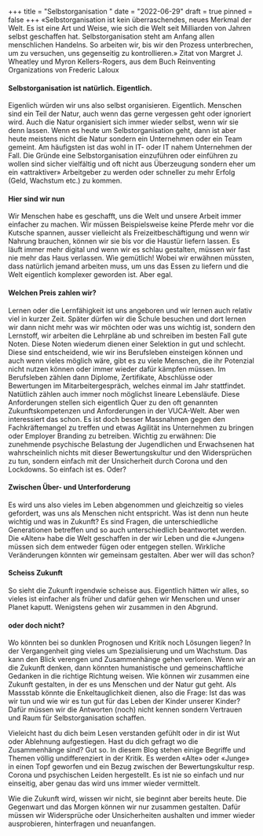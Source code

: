 +++
title = "Selbstorganisation "
date = "2022-06-29"
draft = true
pinned = false
+++
«Selbstorganisation ist kein überraschendes, neues Merkmal der Welt. Es ist eine Art und Weise, wie sich die Welt seit Milliarden von Jahren selbst geschaffen hat. Selbstorganisation steht am Anfang allen menschlichen Handelns. So arbeiten wir, bis wir den Prozess unterbrechen, um zu versuchen, uns gegenseitig zu kontrollieren.» Zitat von Margret J. Wheatley und Myron Kellers-Rogers, aus dem Buch Reinventing Organizations von Frederic Laloux

#### Selbstorganisation ist natürlich. Eigentlich.

Eigenlich würden wir uns also selbst organisieren. Eigentlich. Menschen sind ein Teil der Natur, auch wenn das gerne vergessen geht oder ignoriert wird. Auch die Natur organisiert sich immer wieder selbst, wenn wir sie denn lassen. Wenn es heute um Selbstorganisation geht, dann ist aber heute meistens nicht die Natur sondern ein Unternehmen oder ein Team gemeint. Am häufigsten ist das wohl in IT- oder IT nahem Unternehmen der Fall. Die Gründe eine Selbstorganisation einzuführen oder einführen zu wollen sind sicher vielfältig und oft nicht aus Überzeugung sondern eher um ein «attraktiver» Arbeitgeber zu werden oder schneller zu mehr Erfolg (Geld, Wachstum etc.) zu kommen.

#### Hier sind wir nun

Wir Menschen habe es geschafft, uns die Welt und unsere Arbeit immer einfacher zu machen. Wir müssen Beispielsweise keine Pferde mehr vor die Kutsche spannen, ausser vielleicht als Freizeitbeschäftigung und wenn wir Nahrung brauchen, können wir sie bis vor die Haustür liefern lassen. Es läuft immer mehr digital und wenn wir es schlau gestalten, müssen wir fast nie mehr das Haus verlassen. Wie gemütlich! Wobei wir erwähnen müssten, dass natürlich jemand arbeiten muss, um uns das Essen zu liefern und die Welt eigentlich komplexer geworden ist. Aber egal. 

#### Welchen Preis zahlen wir?

Lernen oder die Lernfähigkeit ist uns angeboren und wir lernen auch relativ viel in kurzer Zeit. Später dürfen wir die Schule besuchen und dort lernen wir dann nicht mehr was wir möchten oder was uns wichtig ist, sondern den Lernstoff, wir arbeiten die Lehrpläne ab und schreiben im besten Fall gute Noten. Diese Noten wiederum dienen einer Selektion in gut und schlecht. Diese sind entscheidend, wie wir ins Berufsleben einsteigen können und auch wenn vieles möglich wäre, gibt es zu viele Menschen, die ihr Potenzial nicht nutzen können oder immer wieder dafür kämpfen müssen. Im Berufsleben zählen dann Diplome, Zertifikate, Abschlüsse oder Bewertungen im Mitarbeitergespräch, welches einmal im Jahr stattfindet. Natütlich zählen auch immer noch möglichst lineare Lebensläufe. Diese Anforderungen stellen sich eigentlich Quer zu den oft genannten Zukunftskompetenzen und Anforderungen in der VUCA-Welt. Aber wen interessiert das schon. Es ist doch besser Massnahmen gegen den Fachkräftemangel zu treffen und etwas Agilität ins Unternehmen zu bringen oder Employer Branding zu betreiben. Wichtig zu erwähnen: Die zunehmende psychische Belastung der Jugendlichen und Erwachsenen hat wahrscheinlich nichts mit dieser Bewertungskultur und den Widersprüchen zu tun, sondern einfach mit der Unsicherheit durch Corona und den Lockdowns. So einfach ist es. Oder?

#### Zwischen Über- und Unterforderung

Es wird uns also vieles im Leben abgenommen und gleichzeitig so vieles gefordert, was uns als Menschen nicht entspricht. Was ist denn nun heute wichtig und was in Zukunft? Es sind Fragen, die unterschiedliche Generationen betreffen und so auch unterschiedlich beantwortet werden. Die «Alten» habe die Welt geschaffen in der wir Leben und die «Jungen» müssen sich dem entweder fügen oder entgegen stellen. Wirkliche Veränderungen könnten wir gemeinsam gestalten. Aber wer will das schon?

#### Scheiss Zukunft

So sieht die Zukunft irgendwie scheisse aus. Eigentlich hätten wir alles, so vieles ist einfacher als früher und dafür gehen wir Menschen und unser Planet kaputt. Wenigstens gehen wir zusammen in den Abgrund. 

#### oder doch nicht?

Wo könnten bei so dunklen Prognosen und Kritik noch Lösungen liegen? In der Vergangenheit ging vieles um Spezialisierung und um Wachstum. Das kann den Blick verengen und Zusammenhänge gehen verloren. Wenn wir an die Zukunft denken, dann könnten humanistische und gemeinschaftliche Gedanken in die richtige Richtung weisen. Wie können wir zusammen eine Zukunft gestalten, in der es uns Menschen und der Natur gut geht. Als Massstab könnte die Enkeltauglichkeit dienen, also die Frage: Ist das was wir tun und wie wir es tun gut für das Leben der Kinder unserer Kinder? Dafür müssen wir die Antworten (noch) nicht kennen sondern Vertrauen und Raum für Selbstorganisation schaffen.

Vieleicht hast du dich beim Lesen verstanden gefühlt oder in dir ist Wut oder Ablehnung aufgestiegen. Hast du dich gefragt wo die Zusammenhänge sind? Gut so. In diesem Blog stehen einige Begriffe und Themen völlig undifferenziert in der Kritik. Es werden «Alte» oder «Junge» in einen Topf geworfen und ein Bezug zwischen der Bewertungskultur resp. Corona und psychischen Leiden hergestellt. Es ist nie so einfach und nur einseitig, aber genau das wird uns immer wieder vermittelt. 

Wie die Zukunft wird, wissen wir nicht, sie beginnt aber bereits heute. Die Gegenwart und das Morgen können wir nur zusammen gestalten. Dafür müssen wir Widersprüche oder Unsicherheiten aushalten und immer wieder ausprobieren, hinterfragen und neuanfangen.